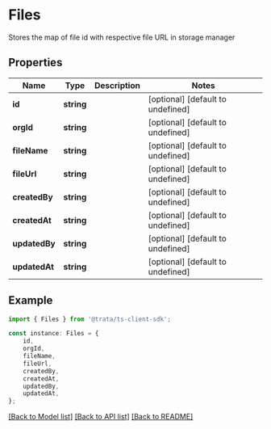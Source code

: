 # Files

Stores the map of file id with respective file URL in storage manager

## Properties

Name | Type | Description | Notes
------------ | ------------- | ------------- | -------------
**id** | **string** |  | [optional] [default to undefined]
**orgId** | **string** |  | [optional] [default to undefined]
**fileName** | **string** |  | [optional] [default to undefined]
**fileUrl** | **string** |  | [optional] [default to undefined]
**createdBy** | **string** |  | [optional] [default to undefined]
**createdAt** | **string** |  | [optional] [default to undefined]
**updatedBy** | **string** |  | [optional] [default to undefined]
**updatedAt** | **string** |  | [optional] [default to undefined]

## Example

```typescript
import { Files } from '@trata/ts-client-sdk';

const instance: Files = {
    id,
    orgId,
    fileName,
    fileUrl,
    createdBy,
    createdAt,
    updatedBy,
    updatedAt,
};
```

[[Back to Model list]](../README.md#documentation-for-models) [[Back to API list]](../README.md#documentation-for-api-endpoints) [[Back to README]](../README.md)
